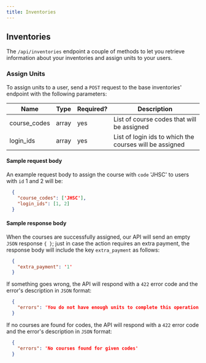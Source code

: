 ```yaml
---
title: Inventories
---
```


## Inventories

The `/api/inventories` endpoint a couple of methods to let you retrieve information about your inventories and assign units to your users.

### Assign Units

To assign units to a user, send a `POST` request to the base inventories' endpoint with the following parameters:

| Name         | Type   | Required? | Description                                              |
|--------------|--------|-----------|----------------------------------------------------------|
| course_codes | array  | yes       | List of course codes that will be assigned               |
| login_ids    | array  | yes       | List of login ids to which the courses will be assigned  |

#### Sample request body

An example request body to assign the course with `code` 'JHSC' to users with `id` 1 and 2 will be:

~~~json
  {
    "course_codes": ['JHSC'],
    "login_ids": [1, 2]
  }
~~~

#### Sample response body

When the courses are successfully assigned, our API will send an empty `JSON` response `{ }`; just in case the action requires an extra payment, the response body will include the key `extra_payment` as follows:

~~~json
  {
    "extra_payment": '1'
  }
~~~

If something goes wrong, the API will respond with a `422` error code and the error's description in `JSON` format:

~~~json
  {
    "errors": 'You do not have enough units to complete this operation'
  }
~~~

If no courses are found for codes, the API will respond with a `422` error code and the error's description in `JSON` format:

~~~json
  {
    "errors": 'No courses found for given codes'
  }
~~~
